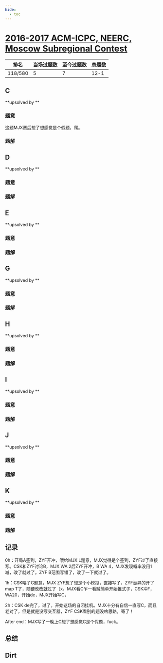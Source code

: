 ```yaml
---
hide:
  - toc
---
```


# [2016-2017 ACM-ICPC, NEERC, Moscow Subregional Contest](https://codeforces.com/gym/101137)

| 排名    | 当场过题数 | 至今过题数 | 总题数 |
| ------- | ---------- | ---------- | ------ |
| 118/580 | 5          | 7          | 12-1   |

## **C**

**upsolved by **

### 题意

这题MJX赛后想了想感觉是个假题，爬。

### 题解



## **D**

**upsolved by **

### 题意



### 题解



## **E**

**upsolved by **

### 题意



### 题解



## **G**

**upsolved by **

### 题意



### 题解



## **H**

**upsolved by **

### 题意



### 题解



## **I**

**upsolved by **

### 题意



### 题解



## **J**

**upsolved by **

### 题意



### 题解



## **K**

**upsolved by **

### 题意



### 题解



## **记录**

0h：开局A签到，ZYF开冲，喂给MJX L题意，MJX觉得是个签到，ZYF过了直接写。CSK和ZYF讨论B，MJX WA 2后ZYF开冲，B WA 4，MJX发现概率没用1减，改了就过了。ZYF B范围写错了，改了一下就过了。

1h：CSK喂了G题意，MJX ZYF想了想是个小模拟，直接写了，ZYF诡异的开了map T了，随便改改就过了（x。MJX看C乍一看贼简单开始推式子，CSK冲F，WA20，开始de，MJX开始写C，

2h：CSK de完了，过了，开始这场的自闭挂机。MJX十分有自信一直写C，而且老对了，但是就是没写交互器，ZYF CSK看别的题没啥思路，寄了！

After end：MJX写了一晚上C想了想感觉C是个假题，fuck。

## **总结**



## **Dirt**



